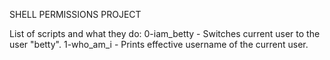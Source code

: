 SHELL PERMISSIONS PROJECT

List of scripts and what they do:
0-iam_betty - Switches current user to the user "betty".
1-who_am_i - Prints effective username of the current user.
